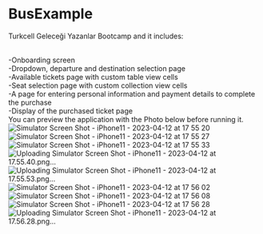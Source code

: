 # BusExample
Turkcell Geleceği Yazanlar Bootcamp and it includes: <br><br>

-Onboarding screen <br>
-Dropdown, departure and destination selection page <br>
-Available tickets page with custom table view cells <br>
-Seat selection page with custom collection view cells <br>
-A page for entering personal information and payment details to complete the purchase <br>
-Display of the purchased ticket page <br>
You can preview the application with the Photo below before running it.<br>
![Simulator Screen Shot - iPhone11 - 2023-04-12 at 17 55 20](https://user-images.githubusercontent.com/96814278/231498613-3c030595-19e4-4115-8578-b1d1c1194aee.png)
![Simulator Screen Shot - iPhone11 - 2023-04-12 at 17 55 27](https://user-images.githubusercontent.com/96814278/231498960-76867376-c1e1-40fb-932a-d40c67a2486c.png)
![Simulator Screen Shot - iPhone11 - 2023-04-12 at 17 55 33](https://user-images.githubusercontent.com/96814278/231498982-573b6aa5-2ba3-4336-bf2e-aacc3a5191f3.png)
![Uploading Simulator Screen Shot - iPhone11 - 2023-04-12 at 17.55.40.png…]()
![Uploading Simulator Screen Shot - iPhone11 - 2023-04-12 at 17.55.53.png…]()
![Simulator Screen Shot - iPhone11 - 2023-04-12 at 17 56 02](https://user-images.githubusercontent.com/96814278/231499014-4891f49c-6123-47f5-aad8-ba1dc8e3e956.png)
![Simulator Screen Shot - iPhone11 - 2023-04-12 at 17 56 08](https://user-images.githubusercontent.com/96814278/231499028-7caf5124-5c01-4001-bf8d-e9d0a4e0babc.png)
![Simulator Screen Shot - iPhone11 - 2023-04-12 at 17 56 28](https://user-images.githubusercontent.com/96814278/232003076-16ebea15-9b05-4d16-b54e-1e10f4c719fc.png)
![Uploading Simulator Screen Shot - iPhone11 - 2023-04-12 at 17.56.28.png…]()
